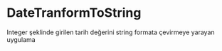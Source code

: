 # DateTranformToString
Integer şeklinde girilen tarih değerini string formata çevirmeye yarayan uygulama
